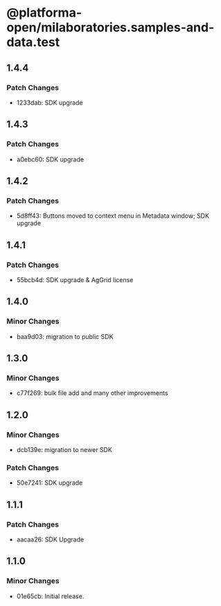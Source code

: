 # @platforma-open/milaboratories.samples-and-data.test

## 1.4.4

### Patch Changes

- 1233dab: SDK upgrade

## 1.4.3

### Patch Changes

- a0ebc60: SDK upgrade

## 1.4.2

### Patch Changes

- 5d8ff43: Buttons moved to context menu in Metadata window; SDK upgrade

## 1.4.1

### Patch Changes

- 55bcb4d: SDK upgrade & AgGrid license

## 1.4.0

### Minor Changes

- baa9d03: migration to public SDK

## 1.3.0

### Minor Changes

- c77f269: bulk file add and many other improvements

## 1.2.0

### Minor Changes

- dcb139e: migration to newer SDK

### Patch Changes

- 50e7241: SDK upgrade

## 1.1.1

### Patch Changes

- aacaa26: SDK Upgrade

## 1.1.0

### Minor Changes

- 01e65cb: Initial release.
